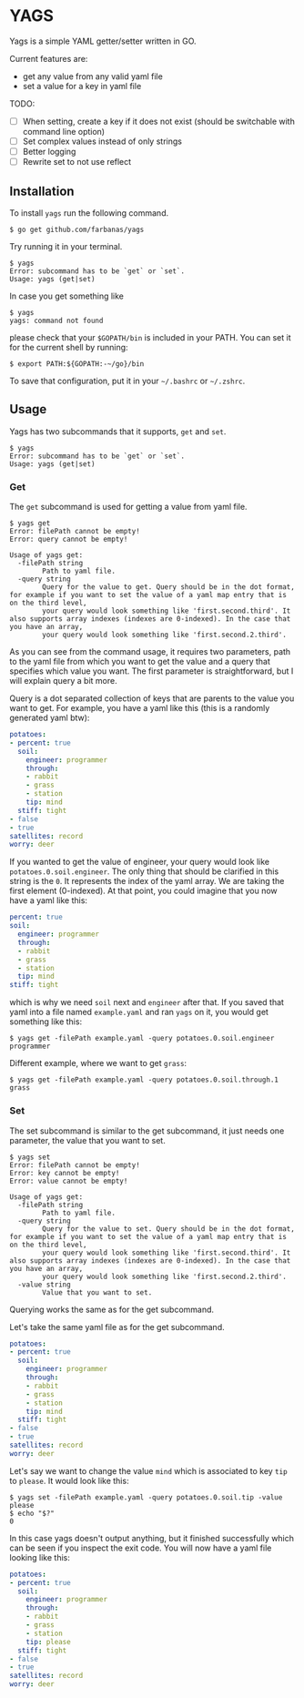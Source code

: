 # YAGS
Yags is a simple YAML getter/setter written in GO. 

Current features are:
- get any value from any valid yaml file
- set a value for a key in yaml file

TODO:
- [ ] When setting, create a key if it does not exist (should be switchable with command line option)
- [ ] Set complex values instead of only strings
- [ ] Better logging
- [ ] Rewrite set to not use reflect

## Installation
To install `yags` run the following command.
```
$ go get github.com/farbanas/yags
```

Try running it in your terminal.
```
$ yags
Error: subcommand has to be `get` or `set`.
Usage: yags (get|set)
```

In case you get something like
```
$ yags
yags: command not found
```
please check that your `$GOPATH/bin` is included in your PATH. You can set it for the current shell by running:
```
$ export PATH:${GOPATH:-~/go}/bin
```
To save that configuration, put it in your `~/.bashrc` or `~/.zshrc`.

## Usage
Yags has two subcommands that it supports, `get` and `set`.
```
$ yags
Error: subcommand has to be `get` or `set`.
Usage: yags (get|set)
```
### Get
The `get` subcommand is used for getting a value from yaml file. 
```
$ yags get 
Error: filePath cannot be empty!
Error: query cannot be empty!

Usage of yags get:
  -filePath string
        Path to yaml file.
  -query string 
        Query for the value to get. Query should be in the dot format, for example if you want to set the value of a yaml map entry that is on the third level,
        your query would look something like 'first.second.third'. It also supports array indexes (indexes are 0-indexed). In the case that you have an array,
        your query would look something like 'first.second.2.third'.
```
As you can see from the command usage, it requires two parameters, path to the yaml file from which you want to get the value
and a query that specifies which value you want. The first parameter is straightforward, but I will explain query a bit more.

Query is a dot separated collection of keys that are parents to the value you want to get. For example, you have a yaml like this
(this is a randomly generated yaml btw):
```yaml
potatoes:
- percent: true
  soil:
    engineer: programmer
    through:
    - rabbit
    - grass
    - station
    tip: mind
  stiff: tight
- false
- true
satellites: record
worry: deer
```
If you wanted to get the value of engineer, your query would look like `potatoes.0.soil.engineer`. The only thing that should 
be clarified in this string is the `0`. It represents the index of the yaml array. We are taking the first element (0-indexed).
At that point, you could imagine that you now have a yaml like this:
```yaml
percent: true
soil:
  engineer: programmer
  through:
  - rabbit
  - grass
  - station
  tip: mind
stiff: tight
```
which is why we need `soil` next and `engineer` after that. If you saved that yaml into a file named `example.yaml` and ran
`yags` on it, you would get something like this:
```shell script
$ yags get -filePath example.yaml -query potatoes.0.soil.engineer
programmer
``` 
Different example, where we want to get `grass`:
```shell script
$ yags get -filePath example.yaml -query potatoes.0.soil.through.1
grass
```
### Set
The set subcommand is similar to the get subcommand, it just needs one parameter, the value that you want to set.
```
$ yags set
Error: filePath cannot be empty!
Error: key cannot be empty!
Error: value cannot be empty!

Usage of yags get:
  -filePath string
        Path to yaml file.
  -query string 
        Query for the value to set. Query should be in the dot format, for example if you want to set the value of a yaml map entry that is on the third level,
        your query would look something like 'first.second.third'. It also supports array indexes (indexes are 0-indexed). In the case that you have an array,
        your query would look something like 'first.second.2.third'.
  -value string
        Value that you want to set.
```
Querying works the same as for the get subcommand. 

Let's take the same yaml file as for the get subcommand.
```yaml
potatoes:
- percent: true
  soil:
    engineer: programmer
    through:
    - rabbit
    - grass
    - station
    tip: mind
  stiff: tight
- false
- true
satellites: record
worry: deer
```
Let's say we want to change the value `mind` which is associated to key `tip` to `please`. It would look like this:
```shell script
$ yags set -filePath example.yaml -query potatoes.0.soil.tip -value please
$ echo "$?"
0
```
In this case yags doesn't output anything, but it finished successfully which can be seen if you inspect the exit code.
You will now have a yaml file looking like this:
```yaml
potatoes:
- percent: true
  soil:
    engineer: programmer
    through:
    - rabbit
    - grass
    - station
    tip: please
  stiff: tight
- false
- true
satellites: record
worry: deer
```
